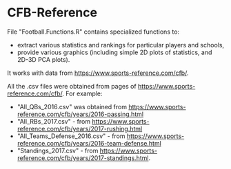 # CFB-Reference

File "Football.Functions.R" contains specialized functions to:
- extract various statistics and rankings for particular players and schools,
- provide various graphics (including simple 2D plots of statistics, and 2D-3D PCA plots). 

It works with data from https://www.sports-reference.com/cfb/.

All the .csv files were obtained from pages of https://www.sports-reference.com/cfb/. For example:
- "All_QBs_2016.csv" was obtained from https://www.sports-reference.com/cfb/years/2016-passing.html
- "All_RBs_2017.csv"  - from https://www.sports-reference.com/cfb/years/2017-rushing.html
- "All_Teams_Defense_2016.csv" - from https://www.sports-reference.com/cfb/years/2016-team-defense.html
- "Standings_2017.csv" - from https://www.sports-reference.com/cfb/years/2017-standings.html.

